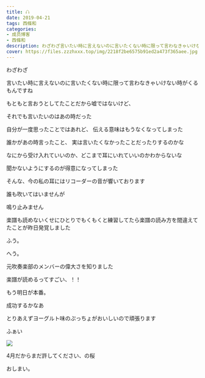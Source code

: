 ```yaml
---
title: 𖦤
date: 2019-04-21
tags: 西條和
categories: 
- 成员博客
- 西條和
description: わざわざ言いたい時に言えないのに言いたくない時に限って言わなきゃいけない時がくるもんですねもともと言おうとし...
cover: https://files.zzzhxxx.top/img/2218f2be6575b91ed2a473f365aee.jpg 
---
```















わざわざ
















言いたい時に言えないのに言いたくない時に限って言わなきゃいけない時がくるもんですね













もともと言おうとしてたことだから嘘ではないけど、









それでも言いたいのはあの時だった












自分が一度思ったことではあれど、
伝える意味はもうなくなってしまった













誰かがあの時言ったこと、
実は言いたくなかったことだったりするのかな



















なにから受け入れていいのか、どこまで耳にいれていいのかわからないな





















聞かないようにするのが得意になってしまった























そんな、今の私の耳にはリコーダーの音が響いております











誰も吹いてはいませんが











鳴り止みません













楽譜も読めないくせにひとりでもくもくと練習してたら楽譜の読み方を間違えてたことが昨日発覚しました













ふう。













へう。












元吹奏楽部のメンバーの偉大さを知りました







楽譜が読めるってすごい、！！











もう明日が本番。








成功するかなあ



















とりあえずヨーグルト味のぷっちょがおいしいので頑張ります












ふぁい


![](https://files.zzzhxxx.top/img/2218f2be6575b91ed2a473f365aee.jpg)










4月だからまだ許してください、の桜

















おしまい。


